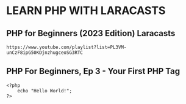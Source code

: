 # LEARN PHP WITH LARACASTS
## PHP for Beginners (2023 Edition) Laracasts

```
https://www.youtube.com/playlist?list=PL3VM-unCzF8ipG50KDjnzhugceoSG3RTC
```

## PHP For Beginners, Ep 3 - Your First PHP Tag
```
<?php
    echo "Hello World!";
?>
```
